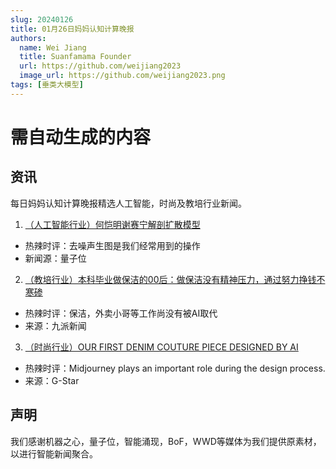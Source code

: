 ```yaml
---
slug: 20240126
title: 01月26日妈妈认知计算晚报
authors:
  name: Wei Jiang
  title: Suanfamama Founder
  url: https://github.com/weijiang2023
  image_url: https://github.com/weijiang2023.png
tags: [垂类大模型]
---
```


# 需自动生成的内容
## 资讯
每日妈妈认知计算晚报精选人工智能，时尚及教培行业新闻。

1. [（人工智能行业）何恺明谢赛宁解剖扩散模型](https://mp.weixin.qq.com/s/UbItlHHR98y0U2EuIr6XfA)
* 热辣时评：去噪声生图是我们经常用到的操作
* 新闻源：量子位

2. [（教培行业）本科毕业做保洁的00后：做保洁没有精神压力，通过努力挣钱不寒碜](https://new.qq.com/rain/a/20240126A06ZX900)
* 热辣时评：保洁，外卖小哥等工作尚没有被AI取代
* 来源：九派新闻

3. [（时尚行业）OUR FIRST DENIM COUTURE PIECE DESIGNED BY AI](https://www.g-star.com/en_us/stories/art/artificial-intelligence-fashion)
* 热辣时评：Midjourney plays an important role during the design process.
* 来源：G-Star

## 声明

我们感谢机器之心，量子位，智能涌现，BoF，WWD等媒体为我们提供原素材，以进行智能新闻聚合。